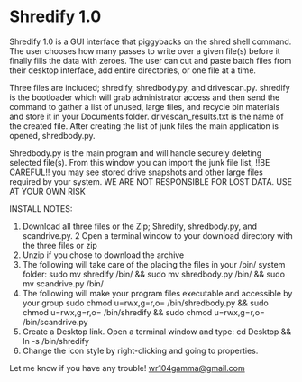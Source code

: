 # Shredify 1.0
Shredify 1.0 is a GUI interface that piggybacks on the shred shell command.
The user chooses how many passes to write over a given file(s) before it
finally fills the data with zeroes. The user can cut and paste batch files
from their desktop interface, add entire directories, or one file at a time.

Three files are included; shredify, shredbody.py, and drivescan.py.
shredify is the bootloader which will grab administrator access and then
send the command to gather a list of unused, large files, and recycle bin
materials and store it in your Documents folder. drivescan_results.txt is
the name of the created file. After creating the list of junk files the
main application is opened, shredbody.py.

Shredbody.py is the main program and will handle securely deleting selected
file(s). From this window you can import the junk file list, !!BE CAREFUL!!
you may see stored drive snapshots and other large files required by your
system. WE ARE NOT RESPONSIBLE FOR LOST DATA. USE AT YOUR OWN RISK

INSTALL NOTES:
1. Download all three files or the Zip; Shredify, shredbody.py, and scandrive.py. 
2 Open a terminal window to your download directory with the three files or zip
3. Unzip if you chose to download the archive
4. The following will take care of the placing the files in your /bin/ system folder:
sudo mv shredify /bin/ && sudo mv shredbody.py /bin/ && sudo mv scandrive.py /bin/
5. The following will make your program files executable and accessible by your group
sudo chmod u=rwx,g=r,o= /bin/shredbody.py  && sudo chmod u=rwx,g=r,o= /bin/shredify  && sudo chmod u=rwx,g=r,o= /bin/scandrive.py
6. Create a Desktop link. Open a terminal window and type: 
cd Desktop && ln -s /bin/shredify
7. Change the icon style by right-clicking and going to properties.


Let me know if you have any trouble! 
wr104gamma@gmail.com
